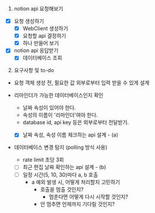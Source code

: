 1. notion api 요청해보기
- [x] 요청 생성하기
  - [x] WebClient 생성하기
  - [x] 요청할 api 결정하기
  - [x] 하나 만들어 보기
- [x] notion api 응답받기
  - [x] 데이터베이스 조회

2. 요구사항 및 to-do
- 요청 객체 생성 전, 필요한 값 외부로부터 입력 받을 수 있게 설계


- 리마인더가 가능한 데이터베이스인지 확인
  - 날짜 속성이 있어야 한다.
  - 속성의 이름이 '리마인더'여야 한다.
  - database id, api key 등은 외부로부터 전달받기.
  - [x] 날짜 속성, 속성 이름 체크하는 api 설계 - (a)
    
  
- 데이터베이스 변경 탐지 (polling 방식 사용)
  - rate limit 초당 3회
  - [ ] 최근 편집 날짜 확인하는 api 설계 - (b)
  - [ ] 일정 시간(5, 10, 30)마다 a, b 호출
    - a 예외 발생 시, 어떻게 처리할지 고민하기
      - 호출을 멈출 것인지?
        - 멈춘다면 어떻게 다시 시작할 것인지?
      - 안 멈추면 언제까지 기다릴 것인지?
